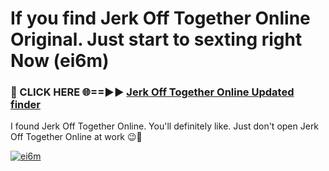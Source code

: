 # If you find Jerk Off Together Online Original. Just start to sexting right Now (ei6m)

<h3>🔴 CLICK HERE 🌐==►► <a href="https://tinyurl.com/mtbk5fxa" rel="nofollow">Jerk Off Together Online Updated finder</a></h3>

I found Jerk Off Together Online. You'll definitely like. Just don't open Jerk Off Together Online at work 😉💬

[![ei6m](https://i.imgur.com/Q8WKrnY.jpeg)](https://tinyurl.com/mtbk5fxa)
